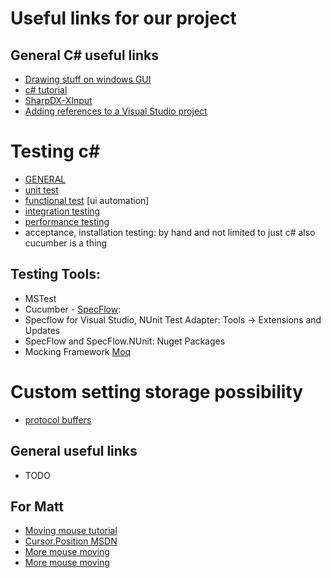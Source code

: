 # Useful links for our project

## General C# useful links
* [Drawing stuff on windows GUI](https://msdn.microsoft.com/en-us/library/system.drawing(v=vs.110).aspx)
* [c# tutorial](https://msdn.microsoft.com/en-us/library/67ef8sbd.aspx)
* [SharpDX-XInput](http://sharpdx.org)
* [Adding references to a Visual Studio project](http://stackoverflow.com/questions/2157133/how-do-i-add-an-assembly-to-a-visual-studio-project-and-reference-it)

# Testing c#
* [GENERAL](https://msdn.microsoft.com/en-us/library/ee308828(v=bts.10).aspx)
* [unit test](https://msdn.microsoft.com/en-us/library/hh694602.aspx)
* [functional test](https://msdn.microsoft.com/en-us/library/dd286726.aspx) [ui automation]
* [integration testing](https://msdn.microsoft.com/en-us/library/ff647876.aspx)
* [performance testing](http://stackoverflow.com/questions/3927/what-are-some-good-net-profilers)
* acceptance, installation testing: by hand and not limited to just c# also cucumber is a thing

## Testing Tools:
* MSTest
* Cucumber - [SpecFlow](http://specflow.org): 
* Specflow for Visual Studio, NUnit Test Adapter: Tools -> Extensions and Updates
* SpecFlow and SpecFlow.NUnit: Nuget Packages
* Mocking Framework [Moq](https://github.com/moq/moq4)

# Custom setting storage possibility
* [protocol buffers](https://developers.google.com/protocol-buffers/docs/overview)

## General useful links
* TODO

## For Matt
* [Moving mouse tutorial](https://www.youtube.com/watch?v=B4g4ePM-rG4)
* [Cursor.Position MSDN](https://msdn.microsoft.com/en-us/library/system.windows.forms.cursor.position(v=vs.110).aspx)
* [More mouse moving](http://stackoverflow.com/questions/647236/moving-mouse-cursor-programmatically)
* [More mouse moving](http://stackoverflow.com/questions/8050825/how-to-move-mouse-cursor-using-c)